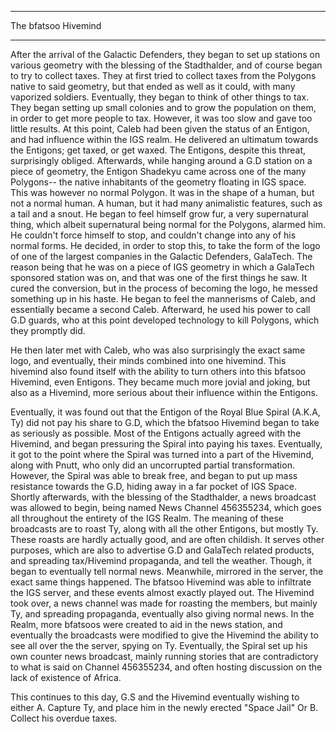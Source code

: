______________________________
The bfatsoo Hivemind
______________________________
After the arrival of the Galactic Defenders, they began to set up stations on various geometry with the blessing of the Stadthalder, and of course began to try to collect taxes. They at first tried to collect taxes from the Polygons native to said geometry, but that ended as well as it could, with many vaporized soldiers. Eventually, they began to think of other things to tax. They began setting up small colonies and to grow the population on them, in order to get more people to tax. However, it was too slow and gave too little results. At this point, Caleb had been given the status of an Entigon, and had influence within the IGS realm. He delivered an ultimatum towards the Entigons; get taxed, or get waxed. The Entigons, despite this threat, surprisingly obliged. Afterwards, while hanging around a G.D station on a piece of geometry, the Entigon Shadekyu came across one of the many Polygons-- the native inhabitants of the geometry floating in IGS space. This was however no normal Polygon. It was in the shape of a human, but not a normal human. A human, but it had many animalistic features, such as a tail and a snout. He began to feel himself grow fur, a very supernatural thing, which albeit supernatural being normal for the Polygons, alarmed him. He couldn't force himself to stop, and couldn't change into any of his normal forms. He decided, in order to stop this, to take the form of the logo of one of the largest companies in the Galactic Defenders, GalaTech. The reason being that he was on a piece of IGS geometry in which a GalaTech sponsored station was on, and that was one of the first things he saw. It cured the conversion, but in the process of becoming the logo, he messed something up in his haste. He began to feel the mannerisms of Caleb, and essentially became a second Caleb. Afterward, he used his power to call G.D guards, who at this point developed technology to kill Polygons, which they promptly did.

He then later met with Caleb, who was also surprisingly the exact same logo, and eventually, their minds combined into one hivemind. This hivemind also found itself with the ability to turn others into this bfatsoo Hivemind, even Entigons. They became much more jovial and joking, but also as a Hivemind, more serious about their influence within the Entigons.

Eventually, it was found out that the Entigon of the Royal Blue Spiral (A.K.A, Ty) did not pay his share to G.D, which the bfatsoo Hivemind began to take as seriously as possible. Most of the Entigons actually agreed with the Hivemind, and began pressuring the Spiral into paying his taxes. Eventually, it got to the point where the Spiral was turned into a part of the Hivemind, along with Pnutt, who only did an uncorrupted partial transformation. However, the Spiral was able to break free, and began to put up mass resistance towards the G.D, hiding away in a far pocket of IGS Space. Shortly afterwards, with the blessing of the Stadthalder, a news broadcast was allowed to begin, being named News Channel 456355234, which goes all throughout the entirety of the IGS Realm. The meaning of these broadcasts are to roast Ty, along with all the other Entigons, but mostly Ty. These roasts are hardly actually good, and are often childish. It serves other purposes, which are also to advertise G.D and GalaTech related products, and spreading tax/Hivemind propaganda, and tell the weather. Though, it began to eventually tell normal news. Meanwhile, mirrored in the server, the exact same things happened. The bfatsoo Hivemind was able to infiltrate the IGS server, and these events almost exactly played out. The Hivemind took over, a news channel was made for roasting the members, but mainly Ty, and spreading propaganda, eventually also giving normal news. In the Realm, more bfatsoos were created to aid in the news station, and eventually the broadcasts were modified to give the Hivemind the ability to see all over the the server, spying on Ty. Eventually, the Spiral set up his own counter news broadcast, mainly running stories that are contradictory to what is said on Channel 456355234, and often hosting discussion on the lack of existence of Africa.

This continues to this day, G.S and the Hivemind eventually wishing to either
A. Capture Ty, and place him in the newly erected "Space Jail"
Or
B. Collect his overdue taxes.
